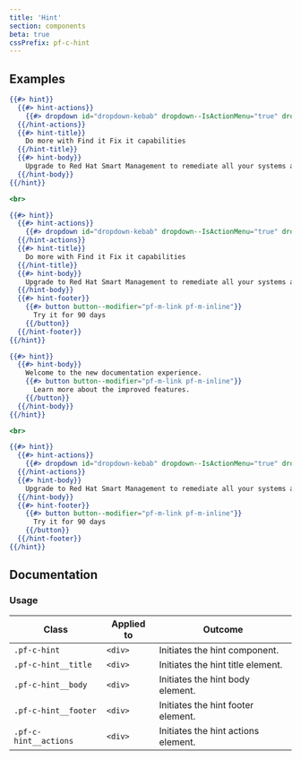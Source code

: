 ```yaml
---
title: 'Hint'
section: components
beta: true
cssPrefix: pf-c-hint
---
```


## Examples
```hbs title=Default-with-title
{{#> hint}}
  {{#> hint-actions}}
    {{#> dropdown id="dropdown-kebab" dropdown--IsActionMenu="true" dropdown-toggle--modifier="pf-m-plain" dropdown--HasKebabIcon="true" aria-label="Actions"}}{{/dropdown}}
  {{/hint-actions}}
  {{#> hint-title}}
    Do more with Find it Fix it capabilities
  {{/hint-title}}
  {{#> hint-body}}
    Upgrade to Red Hat Smart Management to remediate all your systems across regions and geographies.
  {{/hint-body}}
{{/hint}}

<br>

{{#> hint}}
  {{#> hint-actions}}
    {{#> dropdown id="dropdown-kebab" dropdown--IsActionMenu="true" dropdown-toggle--modifier="pf-m-plain" dropdown--HasKebabIcon="true" aria-label="Actions"}}{{/dropdown}}
  {{/hint-actions}}
  {{#> hint-title}}
    Do more with Find it Fix it capabilities
  {{/hint-title}}
  {{#> hint-body}}
    Upgrade to Red Hat Smart Management to remediate all your systems across regions and geographies.
  {{/hint-body}}
  {{#> hint-footer}}
    {{#> button button--modifier="pf-m-link pf-m-inline"}}
      Try it for 90 days
    {{/button}}
  {{/hint-footer}}
{{/hint}}
```

```hbs title=Default-with-no-title
{{#> hint}}
  {{#> hint-body}}
    Welcome to the new documentation experience.
    {{#> button button--modifier="pf-m-link pf-m-inline"}}
      Learn more about the improved features.
    {{/button}}
  {{/hint-body}}
{{/hint}}

<br>

{{#> hint}}
  {{#> hint-actions}}
    {{#> dropdown id="dropdown-kebab" dropdown--IsActionMenu="true" dropdown-toggle--modifier="pf-m-plain" dropdown--HasKebabIcon="true" aria-label="Actions"}}{{/dropdown}}
  {{/hint-actions}}
  {{#> hint-body}}
    Upgrade to Red Hat Smart Management to remediate all your systems across regions and geographies.
  {{/hint-body}}
  {{#> hint-footer}}
    {{#> button button--modifier="pf-m-link pf-m-inline"}}
      Try it for 90 days
    {{/button}}
  {{/hint-footer}}
{{/hint}}
```

## Documentation


### Usage
| Class | Applied to | Outcome |
| -- | -- | -- |
| `.pf-c-hint` | `<div>` | Initiates the hint component. |
| `.pf-c-hint__title` | `<div>` | Initiates the hint title element. |
| `.pf-c-hint__body` | `<div>` | Initiates the hint body element. |
| `.pf-c-hint__footer` | `<div>` | Initiates the hint footer element. |
| `.pf-c-hint__actions` | `<div>` | Initiates the hint actions element. |
